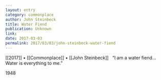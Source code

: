 ```yaml
---
layout: entry
category: commonplace
author: John Steinbeck
title: Water Fiend
publication: Unknown
link:
date: 2017-03-03
permalink: 2017/03/03/john-steinbeck-water-fiend
---
```


[[2017]] • [[Commonplace]] • [[John Steinbeck]] 
 
“I am a water fiend... Water is everything to me.”

1948